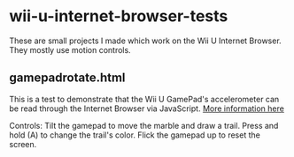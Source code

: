 # wii-u-internet-browser-tests
These are small projects I made which work on the Wii U Internet Browser. They mostly use motion controls.

gamepadrotate.html
------------------
This is a test to demonstrate that the Wii U GamePad's accelerometer can be read through the Internet Browser via JavaScript. [More information here](http://wiiubrew.org/wiki/Internet_Browser#Accelerometer)

Controls: Tilt the gamepad to move the marble and draw a trail. Press and hold (A) to change the trail's color. Flick the gamepad up to reset the screen.
